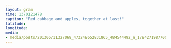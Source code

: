```yaml
---
layout: gram
time: 1370121478
caption: "Red cabbage and apples, together at last!"
latitude: 
longitude: 
media:
- media/posts/201306/11327068_473248652831865_484544492_n_17842719877000351.jpg
---
```

